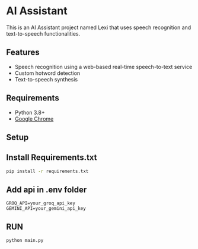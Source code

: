 # AI Assistant

This is an AI Assistant project named Lexi that uses speech recognition and text-to-speech functionalities.

## Features
- Speech recognition using a web-based real-time speech-to-text service
- Custom hotword detection
- Text-to-speech synthesis

## Requirements
- Python 3.8+
- [Google Chrome](https://www.google.com/chrome/)

## Setup

## Install Requirements.txt
```bash
pip install -r requirements.txt
```

## Add api in .env folder 
```
GROQ_API=your_groq_api_key
GEMINI_API=your_gemini_api_key
```
## RUN 
```
python main.py
```
